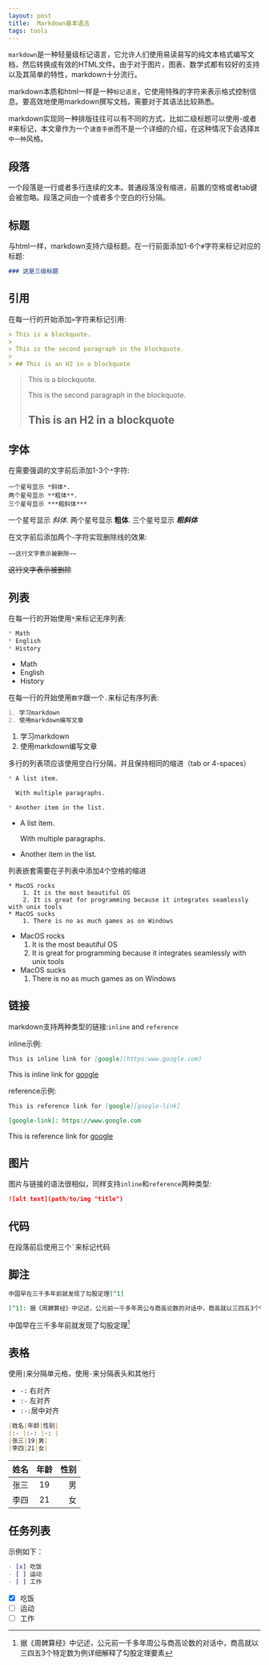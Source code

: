 ```yaml
---
layout: post
title:  Markdown基本语法
tags: tools
---
```

`markdown`是一种轻量级标记语言，它允许人们使用易读易写的纯文本格式编写文档，然后转换成有效的HTML文件。由于对于图片，图表、数学式都有较好的支持以及其简单的特性，markdown十分流行。

markdown本质和html一样是一种`标记语言`，它使用特殊的字符来表示格式控制信息。要高效地使用markdown撰写文档，需要对于其语法比较熟悉。

markdown实现同一种排版往往可以有不同的方式，比如二级标题可以使用-或者#来标记，本文章作为一个`速查手册`而不是一个详细的介绍，在这种情况下会选择`其中一种`风格。

## 段落

一个段落是一行或者多行连续的文本。普通段落没有缩进，前置的空格或者tab键会被忽略。段落之间由一个或者多个空白的行分隔。

## 标题

与html一样，markdown支持六级标题。在一行前面添加1-6个`#`字符来标记对应的标题:

```markdown
### 这是三级标题
```

## 引用

在每一行的开始添加`>`字符来标记引用:

```markdown
> This is a blockquote.
> 
> This is the second paragraph in the blockquote.
>
> ## This is an H2 in a blockquote
```

> This is a blockquote.
> 
> This is the second paragraph in the blockquote.
>
> ## This is an H2 in a blockquote

## 字体

在需要强调的文字前后添加1-3个`*`字符:

```
一个星号显示 *斜体*.
两个星号显示 **粗体**.
三个星号显示 ***粗斜体***
```

一个星号显示 *斜体*.
两个星号显示 **粗体**.
三个星号显示 ***粗斜体***

在文字前后添加两个`~`字符实现删除线的效果:

```
~~这行文字表示被删除~~
```

~~这行文字表示被删除~~

## 列表

在每一行的开始使用`*`来标记无序列表:

```markdown
* Math
* English
* History
```
* Math
* English
* History

在每一行的开始使用`数字`跟一个`.`来标记有序列表:

```markdown
1. 学习markdown
2. 使用markdown编写文章
```
1. 学习markdown
2. 使用markdown编写文章

多行的列表项应该使用空白行分隔，并且保持相同的缩进（tab or 4-spaces）

```markdown
* A list item.

  With multiple paragraphs.

* Another item in the list.
```
* A list item.

  With multiple paragraphs.

* Another item in the list.

列表嵌套需要在子列表中添加4个空格的缩进

```
* MacOS rocks
    1. It is the most beautiful OS
    2. It is great for programming because it integrates seamlessly with unix tools
* MacOS sucks
    1. There is no as much games as on Windows
```

* MacOS rocks
    1. It is the most beautiful OS
    2. It is great for programming because it integrates seamlessly with unix tools
* MacOS sucks
    1. There is no as much games as on Windows

## 链接

markdown支持两种类型的链接:`inline` and `reference`

inline示例:

```markdown
This is inline link for [google](https:www.google.com)
```
This is inline link for [google](https:www.google.com)

reference示例:

```markdown
This is reference link for [google][google-link]

[google-link]: https://www.google.com
```

This is reference link for [google][google-link]

[google-link]: https://www.google.com

## 图片

图片与链接的语法很相似，同样支持`inline`和`reference`两种类型:
```markdown
![alt text](path/to/img "title")
```

## 代码

在段落前后使用三个`` ` ``来标记代码

## 脚注

```markdown
中国早在三千多年前就发现了勾股定理[^1]

[^1]: 据《周髀算经》中记述，公元前一千多年周公与商高论数的对话中，商高就以三四五3个特定数为例详细解释了勾股定理要素
```

中国早在三千多年前就发现了勾股定理[^1]

[^1]: 据《周髀算经》中记述，公元前一千多年周公与商高论数的对话中，商高就以三四五3个特定数为例详细解释了勾股定理要素

## 表格

使用`|`来分隔单元格，使用`-`来分隔表头和其他行

* `-:` 右对齐
* `:-` 左对齐
* `:-:`居中对齐

```markdown
|姓名|年龄|性别|
|:- |:-: |-: |
|张三|19|男|
|李四|21|女|
```

|姓名|年龄|性别|
|:- |:-: |-: |
|张三|19|男|
|李四|21|女|

## 任务列表

示例如下：

```markdown
- [x] 吃饭
- [ ] 运动
- [ ] 工作
```

- [x] 吃饭
- [ ] 运动
- [ ] 工作